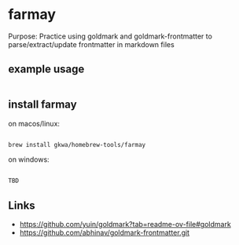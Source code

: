 # farmay

Purpose:
Practice using goldmark and goldmark-frontmatter to parse/extract/update frontmatter in markdown files

## example usage

```bash


```

## install farmay


on macos/linux:
```bash

brew install gkwa/homebrew-tools/farmay

```


on windows:

```powershell

TBD

```



## Links


- https://github.com/yuin/goldmark?tab=readme-ov-file#goldmark
- https://github.com/abhinav/goldmark-frontmatter.git